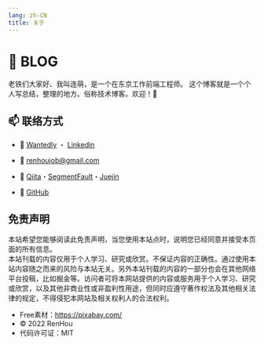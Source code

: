 ```yaml
---
lang: zh-CN
title: 关于
---
```


# 📒 BLOG

老铁们大家好、我叫连萌，是一个在东京工作前端工程师。  这个博客就是一个个人写总结，整理的地方。俗称技术博客。欢迎！🍅



## 📫 联络方式

- 🎯  [Wantedly](https://www.wantedly.com/id/kensoz) ・ [Linkedin](https://jp.linkedin.com/in/kensoz)

- 📧  [renhoujob@gmail.com](mailto:renhoujob@gmail.com)
- 📡  [Qiita](https://qiita.com/kensoz)・[SegmentFault](https://segmentfault.com/u/kensoz/articles)・[Juejin](https://juejin.cn/user/1029616691882653)
- 🌱  [GitHub](https://github.com/kensoz)



## 免责声明

本站希望您能够阅读此免责声明，当您使用本站点时，说明您已经同意并接受本页面的所有信息。  
本站刊载的内容仅用于个人学习、研究或欣赏。不保证内容的正确性。通过使用本站内容随之而来的风险与本站无关。另外本站刊载的内容的一部分也会在其他网络平台投稿，比如掘金等。访问者可将本网站提供的内容或服务用于个人学习、研究或欣赏，以及其他非商业性或非盈利性用途，但同时应遵守著作权法及其他相关法律的规定，不得侵犯本网站及相关权利人的合法权利。

- Free素材：https://pixabay.com/
- © 2022 RenHou
- 代码许可证：MIT
